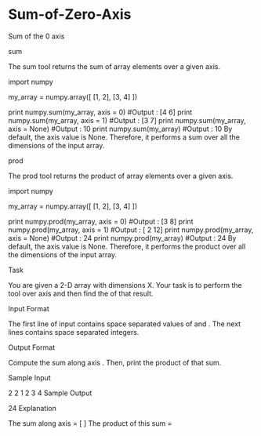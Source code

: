 # Sum-of-Zero-Axis
Sum of the 0 axis

sum

The sum tool returns the sum of array elements over a given axis.

import numpy

my_array = numpy.array([ [1, 2], [3, 4] ])

print numpy.sum(my_array, axis = 0)         #Output : [4 6]
print numpy.sum(my_array, axis = 1)         #Output : [3 7]
print numpy.sum(my_array, axis = None)      #Output : 10
print numpy.sum(my_array)                   #Output : 10
By default, the axis value is None. Therefore, it performs a sum over all the dimensions of the input array.

prod

The prod tool returns the product of array elements over a given axis.

import numpy

my_array = numpy.array([ [1, 2], [3, 4] ])

print numpy.prod(my_array, axis = 0)            #Output : [3 8]
print numpy.prod(my_array, axis = 1)            #Output : [ 2 12]
print numpy.prod(my_array, axis = None)         #Output : 24
print numpy.prod(my_array)                      #Output : 24
By default, the axis value is None. Therefore, it performs the product over all the dimensions of the input array.

Task

You are given a 2-D array with dimensions X.
Your task is to perform the  tool over axis  and then find the  of that result.

Input Format

The first line of input contains space separated values of  and .
The next  lines contains  space separated integers.

Output Format

Compute the sum along axis . Then, print the product of that sum.

Sample Input

2 2
1 2
3 4
Sample Output

24
Explanation

The sum along axis  = [ ]
The product of this sum = 
